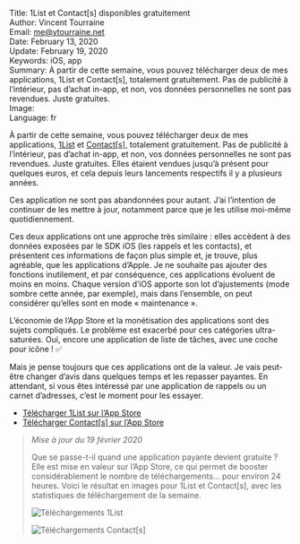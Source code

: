 Title:     1List et Contact[s] disponibles gratuitement  
Author:    Vincent Tourraine  
Email:     me@vtourraine.net  
Date:      February 13, 2020  
Update:    February 19, 2020  
Keywords:  iOS, app  
Summary:   À partir de cette semaine, vous pouvez télécharger deux de mes applications, 1List et Contact[s], totalement gratuitement. Pas de publicité à l’intérieur, pas d’achat in-app, et non, vos données personnelles ne sont pas revendues. Juste gratuites.  
Image:     
Language:  fr  


À partir de cette semaine, vous pouvez télécharger deux de mes applications, [1List](https://www.studioamanga.com/onelist/) et [Contact[s]](https://www.studioamanga.com/contacts/), totalement gratuitement. Pas de publicité à l’intérieur, pas d’achat in-app, et non, vos données personnelles ne sont pas revendues. Juste gratuites. Elles étaient vendues jusqu’à présent pour quelques euros, et cela depuis leurs lancements respectifs il y a plusieurs années.

Ces application ne sont pas abandonnées pour autant. J’ai l’intention de continuer de les mettre à jour, notamment parce que je les utilise moi-même quotidiennement.

Ces deux applications ont une approche très similaire : elles accèdent à des données exposées par le SDK iOS (les rappels et les contacts), et présentent ces informations de façon plus simple et, je trouve, plus agréable, que les applications d’Apple. Je ne souhaite pas ajouter des fonctions inutilement, et par conséquence, ces applications évoluent de moins en moins. Chaque version d’iOS apporte son lot d’ajustements (mode sombre cette année, par exemple), mais dans l’ensemble, on peut considérer qu’elles sont en mode « maintenance ».

L’économie de l’App Store et la monétisation des applications sont des sujets compliqués. Le problème est exacerbé pour ces catégories ultra-saturées. Oui, encore une application de liste de tâches, avec une coche pour icône ! ✅

Mais je pense toujours que ces applications ont de la valeur. Je vais peut-être changer d’avis dans quelques temps et les repasser payantes. En attendant, si vous êtes intéressé par une application de rappels ou un carnet d’adresses, c’est le moment pour les essayer.

- [Télécharger 1List sur l’App Store](https://itunes.apple.com/app/1list-fast-simple-reminders/id579440241?mt=8&at=1000lMiD)
- [Télécharger Contact[s] sur l’App Store](https://itunes.apple.com/app/contact-s-2/id639507613?mt=8&at=1000lMiD)



> _Mise à jour du 19 février 2020_  
>
> Que se passe-t-il quand une application payante devient gratuite ? Elle est mise en valeur sur l’App Store, ce qui permet de booster considérablement le nombre de téléchargements... pour environ 24 heures. Voici le résultat en images pour 1List et Contact[s], avec les statistiques de téléchargement de la semaine.
> 
> ![Téléchargements 1List](/blog/img/2020/1list-contacts-gratuits/1list-trends.jpg)
> 
> ![Téléchargements Contact[s]](/blog/img/2020/1list-contacts-gratuits/contacts-trends.jpg)
